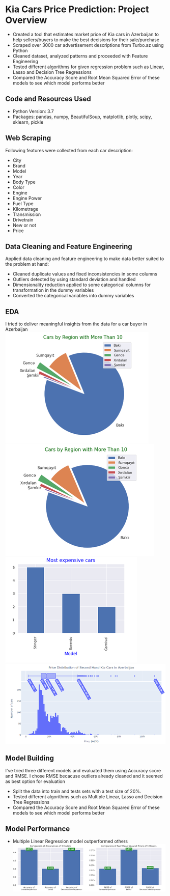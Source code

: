 # Kia Cars Price Prediction:  Project Overview 
* Created a tool that estimates market price of Kia cars in Azerbaijan to help sellers/buyers to make the best decisions for their sale/purchase 
* Scraped over 3000 car advertisement descriptions from Turbo.az using Python
* Cleaned dataset, analyzed patterns and proceeded with Feature Engineering
* Tested different algorithms for given regression problem such as Linear, Lasso and Decision Tree Regressions
* Compared the Accuracy Score and Root Mean Squared Error of these models to see which model performs better

## Code and Resources Used
* Python Version: 3.7  
* Packages: pandas, numpy, BeautifulSoup, matplotlib, plotly, scipy, sklearn, pickle

## Web Scraping
Following features were collected from each car description:
* City
* Brand
* Model
* Year
* Body Type
* Color
* Engine
* Engine Power
* Fuel Type
* Kilometrage
* Transmission
* Drivetrain
* New or not
* Price

## Data Cleaning and Feature Engineering
Applied data cleaning and feature engineering to make data better suited to the problem at hand:
* Cleaned duplicate values and fixed inconsistencies in some columns 
* Outliers detected by using standard deviation and handled
* Dimensionality reduction applied to some categorical columns for transformation in the dummy variables
* Converted the categorical variables into dummy variables

## EDA
I tried to deliver meaningful insights from the data for a car buyer in Azerbaijan
<img src="https://github.com/JafarzadeAysel/Kia_Cars_Price_Prediction/blob/4d0a359c634463b1d30181b3f5bc3f97d60e4395/by_regions.PNG" width="450" height="350">
![alt text](https://github.com/JafarzadeAysel/Kia_Cars_Price_Prediction/blob/4d0a359c634463b1d30181b3f5bc3f97d60e4395/by_regions.PNG "Cars by regions")
![alt text](https://github.com/JafarzadeAysel/Kia_Cars_Price_Prediction/blob/7f89a09b05ac93660046ccf70dec549a40d1ee66/expensive_cars.PNG "Most Expensive cars")
![alt text](https://github.com/JafarzadeAysel/Kia_Cars_Price_Prediction/blob/9f4217d753459cf659280b7d42d946bfdc20d6e3/price_distribution_cars.png "Price distribution of cars")

## Model Building
I've tried three different models and evaluated them using Accuracy score and RMSE. I chose RMSE becacuse outliers already cleaned and it seemed as best option for evaluation
* Split the data into train and tests sets with a test size of 20%.
* Tested different algorithms such as Multiple Linear, Lasso and Decision Tree Regressions
* Compared the Accuracy Score and Root Mean Squared Error of these models to see which model performs better

## Model Performance
* Multiple Linear Regression model outperformed others  
![alt text](https://github.com/JafarzadeAysel/Kia_Cars_Price_Prediction/blob/ddccff5daf8d9d325211fc9fc22f3fce2dfb047b/comparison.PNG "Models comparison")
